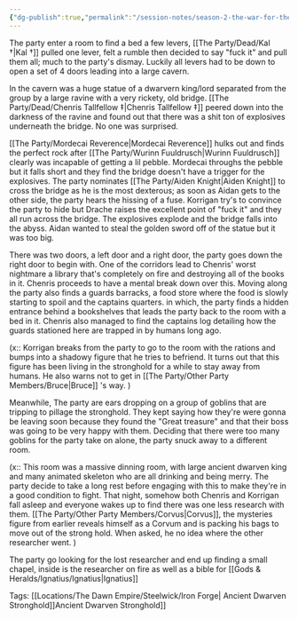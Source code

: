 ```yaml
---
{"dg-publish":true,"permalink":"/session-notes/season-2-the-war-for-the-ofc-s-freedom/session-04/","updated":"2025-08-30T10:53:26.668+01:00"}
---
```


The party enter a room to find a bed a few levers, [[The Party/Dead/Kal †\|Kal †]] pulled one lever, felt a rumble then decided to say "fuck it" and pull them all; much to the party's dismay. Luckily all levers had to be down to open a set of 4 doors leading into a large cavern. 

In the cavern was a huge statue of a dwarvern king/lord separated from the group by a large ravine with a very rickety, old bridge. [[The Party/Dead/Chenris Tallfellow ‡\|Chenris Tallfellow ‡]] peered down into the darkness of the ravine and found out that there was a shit ton of explosives underneath the bridge. No one was surprised.

[[The Party/Mordecai Reverence\|Mordecai Reverence]] hulks out and finds the perfect rock after [[The Party/Wurinn Fuuldrusch\|Wurinn Fuuldrusch]] clearly was incapable of getting a lil pebble.  Mordecai throughs the pebble but it falls short and they find the bridge doesn't have a trigger for the explosives. The party nominates [[The Party/Aiden Knight\|Aiden Knight]] to cross the bridge as he is the most dexterous; as soon as Aidan gets to the other side, the party hears the hissing of a fuse. Korrigan try's to convince the party to hide but Drache raises the excellent point of "fuck it" and they all run across the bridge. The explosives explode and the bridge falls into the abyss. Aidan wanted to steal the golden sword off of the statue but it was too big. 

There was two doors, a left door and a right door, the party goes down the right door to begin with. One of the corridors lead to Chenris' worst nightmare a library that's completely on fire and destroying all of the books in it. Chenris proceeds to have a mental break down over this. Moving along the party also finds a guards barracks, a food store where the food is slowly starting to spoil and the captains quarters. in which, the party finds a hidden entrance behind a bookshelves that leads the party back to the room with a bed in it. Chenris also managed to find the captains log detailing how the guards stationed here are trapped in by humans long ago. 

(x:: Korrigan breaks from the party to go to the room with the rations and bumps into a shadowy figure that he tries to befriend. It turns out that this figure has been living in the stronghold for a while to stay away from humans. He also warns not to get in [[The Party/Other Party Members/Bruce\|Bruce]] 's way. )

Meanwhile, The party are ears dropping on a group of goblins that are tripping to pillage the stronghold. They kept saying how they're were gonna be leaving soon because they found the "Great treasure" and that their boss was going to be very happy with them. Deciding that there were too many goblins for the party take on alone, the party snuck away to a different room. 

(x:: This room was a massive dinning room, with large ancient dwarven king and many animated skeleton who are all drinking and being merry. The party decide to take a long rest before engaging with this to make they're in a good condition to fight. That night, somehow both Chenris and Korrigan fall asleep and everyone wakes up to find there was one less research with them. [[The Party/Other Party Members/Corvus\|Corvus]], the mysteries figure from earlier reveals himself as a Corvum and is packing his bags to move out of the strong hold. When asked, he no idea where the other researcher went. )

The party go looking for the lost researcher and end up finding a small chapel, inside is the researcher on fire as well as a bible for [[Gods & Heralds/Ignatius/Ignatius\|Ignatius]]

Tags:
[[Locations/The Dawn Empire/Steelwick/Iron Forge\| Ancient Dwarven Stronghold]]Ancient Dwarven Stronghold]]